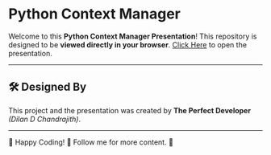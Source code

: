 # Python Context Manager


Welcome to this **Python Context Manager Presentation**!
This repository is designed to be **viewed directly in your browser**. [Click Here](https://<username>.github.io/<repo>/) to open the presentation.

---

## 🛠 Designed By
This project and the presentation was created by **The Perfect Developer** *(Dilan D Chandrajith)*.


---

🎉 Happy Coding! 🚀 Follow me for more content. 🌟

